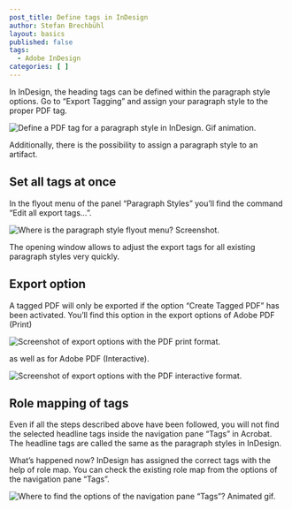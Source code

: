 ```yaml
---
post_title: Define tags in InDesign
author: Stefan Brechbühl
layout: basics
published: false
tags:
  - Adobe InDesign
categories: [ ]
---
```

In InDesign, the heading tags can be defined within the paragraph style options. Go to “Export Tagging” and assign your paragraph style to the proper PDF tag.

![Define a PDF tag for a paragraph style in InDesign. Gif animation.][1]

Additionally, there is the possibility to assign a paragraph style to an artifact.

## Set all tags at once

In the flyout menu of the panel “Paragraph Styles” you’ll find the command “Edit all export tags…”.

![Where is the paragraph style flyout menu? Screenshot.][2]

The opening window allows to adjust the export tags for all existing paragraph styles very quickly.

## Export option

A tagged PDF will only be exported if the option “Create Tagged PDF” has been activated. You’ll find this option in the export options of Adobe PDF (Print)

![Screenshot of export options with the PDF print format.][3]

as well as for Adobe PDF (Interactive).

![Screenshot of export options with the PDF interactive format.][4]

## Role mapping of tags

Even if all the steps described above have been followed, you will not find the selected headline tags inside the navigation pane “Tags” in Acrobat. The headline tags are called the same as the paragraph styles in InDesign.

What’s happened now? InDesign has assigned the correct tags with the help of role map. You can check the existing role map from the options of the navigation pane “Tags”.

![Where to find the options of the navigation pane “Tags”? Animated gif.][5]

 [1]: https://accessible-pdf.info/wp/wp-content/uploads/indesign_export-tag.gif
 [2]: https://accessible-pdf.info/wp/wp-content/uploads/indesign_edit-all-tags.gif
 [3]: https://accessible-pdf.info/wp/wp-content/uploads/indesign_export-option-print.jpg
 [4]: https://accessible-pdf.info/wp/wp-content/uploads/indesign_export-option-interactive.jpg
 [5]: https://accessible-pdf.info/wp/wp-content/uploads/acrobat_roll_map.gif